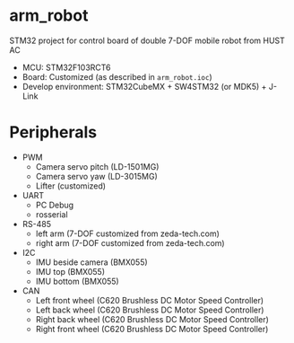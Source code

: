 # arm_robot
STM32 project for control board of double 7-DOF mobile robot from HUST AC

- MCU: STM32F103RCT6
- Board: Customized (as described in `arm_robot.ioc`)
- Develop environment: STM32CubeMX + SW4STM32 (or MDK5) + J-Link

# Peripherals
- PWM
  - Camera servo pitch (LD-1501MG)
  - Camera servo yaw (LD-3015MG)
  - Lifter (customized)
- UART
  - PC Debug
  - rosserial
- RS-485
  - left arm (7-DOF customized from zeda-tech.com)
  - right arm (7-DOF customized from zeda-tech.com)
- I2C
  - IMU beside camera (BMX055)
  - IMU top (BMX055)
  - IMU bottom (BMX055)
- CAN
  - Left front wheel (C620 Brushless DC Motor Speed Controller)
  - Left back wheel (C620 Brushless DC Motor Speed Controller)
  - Right back wheel (C620 Brushless DC Motor Speed Controller)
  - Right front wheel (C620 Brushless DC Motor Speed Controller)